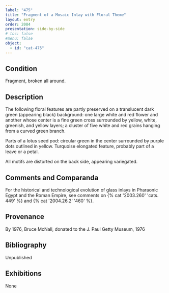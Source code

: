 ```yaml
---
label: "475"
title: "Fragment of a Mosaic Inlay with Floral Theme"
layout: entry
order: 2084
presentation: side-by-side
# toc: false
#menu: false 
object:
  - id: "cat-475"
---
```


## Condition

Fragment, broken all around.

## Description

The following floral features are partly preserved on a translucent dark green (appearing black) background: one large white and red flower and another whose center is a fine green cross surrounded by yellow, white, greenish, and yellow layers; a cluster of five white and red grains hanging from a curved green branch.

Parts of a lotus seed pod: circular green in the center surrounded by purple dots outlined in yellow. Turquoise elongated feature, probably part of a leave or a petal.

All motifs are distorted on the back side, appearing variegated.

## Comments and Comparanda

For the historical and technological evolution of glass inlays in Pharaonic Egypt and the Roman Empire, see comments on {% cat '2003.260' 'cats. 449' %} and {% cat '2004.26.2' '460' %}.

## Provenance

By 1976, Bruce McNall, donated to the J. Paul Getty Museum, 1976

## Bibliography

Unpublished

## Exhibitions

None
